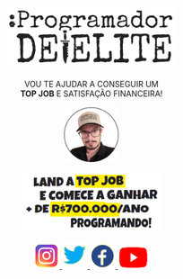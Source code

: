 <p align="center"><img width="300" alt="logo image" src="https://github.com/treslines/progdeelite/blob/main/public/logo.png"></p>

<p align="center" >
  VOU TE AJUDAR A CONSEGUIR UM </br><strong>TOP JOB</strong> E SATISFAÇÃO FINANCEIRA!
</p>

<p align="center" >
  <img class="rounded-circle img-responsive" width="100" alt="100x100" src="https://github.com/treslines/progdeelite/blob/main/public/perfil.png" />
</p>

<p align="center" >
  <img class="rounded-circle img-responsive" width="250" alt="250x250" src="https://github.com/treslines/progdeelite/blob/main/public/banner_teaser.png" />
</p>

<p align="center">
	   <a href="https://www.instagram.com/progdeelite/" ><img class="img-responsive" width="46" alt="46x46" src="https://github.com/treslines/progdeelite/blob/main/public/insta_icon.png" data-holder-rendered="true" style="cursor: 'pointer'"/>
	   <a href="https://twitter.com/progdeelite" ><img class="img-responsive" width="46" alt="46x46" src="https://github.com/treslines/progdeelite/blob/main/public/twitter_icon.png" data-holder-rendered="true" style="cursor: 'pointer'"/>
	   <a href="https://web.facebook.com/progdeelite" ><img class="img-responsive" width="46" alt="46x46" src="https://github.com/treslines/progdeelite/blob/main/public/face_icon.png" data-holder-rendered="true" style="cursor: 'pointer'"/>
	   <a href="https://www.youtube.com/channel/UCsEdUK6zNAA95aGlqoBOclQ" ><img class="img-responsive" width="56" alt="46x46" src="https://github.com/treslines/progdeelite/blob/main/public/youtube_icon.png" data-holder-rendered="true" style="cursor: 'pointer'"/>
	</p>

